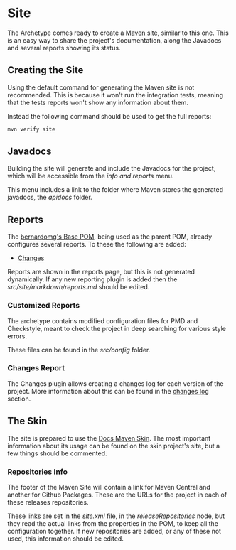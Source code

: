 # Site

The Archetype comes ready to create a [Maven site][maven-site], similar to this one. This is an easy way to share the project's documentation, along the Javadocs and several reports showing its status.

## Creating the Site

Using the default command for generating the Maven site is not recommended. This is because it won't run the integration tests, meaning that the tests reports won't show any information about them.

Instead the following command should be used to get the full reports:

```sh
mvn verify site
```

## Javadocs

Building the site will generate and include the Javadocs for the project, which will be accessible from the *info and reports* menu.

This menu includes a link to the folder where Maven stores the generated javadocs, the *apidocs* folder.

## Reports

The [bernardomg's Base POM][base-pom], being used as the parent POM, already configures several reports. To these the following are added:

- [Changes](https://maven.apache.org/plugins/maven-changes-plugin/)

Reports are shown in the reports page, but this is not generated dynamically. If any new reporting plugin is added then the *src/site/markdown/reports.md* should be edited.

### Customized Reports

The archetype contains modified configuration files for PMD and Checkstyle, meant to check the project in deep searching for various style errors.

These files can be found in the *src/config* folder.

### Changes Report

The Changes plugin allows creating a changes log for each version of the project. More information about this can be found in the [changes log][changes] section.

## The Skin

The site is prepared to use the [Docs Maven Skin][docs-maven-skin]. The most important information about its usage can be found on the skin project's site, but a few things should be commented.

### Repositories Info

The footer of the Maven Site will contain a link for Maven Central and another for Github Packages. These are the URLs for the project in each of these releases repositories.

These links are set in the *site.xml* file, in the *releaseRepositories* node, but they read the actual links from the properties in the POM, to keep all the configuration together. If new repositories are added, or any of these not used, this information should be edited.

[changes]: ./changes.html
[maven-site]: https://maven.apache.org/guides/mini/guide-site.html

[base-pom]: https://github.com/Bernardo-MG/base-pom

[docs-maven-skin]: https://github.com/Bernardo-MG/docs-maven-skin
